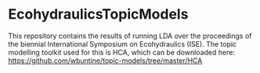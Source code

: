 # EcohydraulicsTopicModels

This repository contains the results of running LDA over the proceedings of the biennial International Symposium on Ecohydraulics (ISE). The topic modelling toolkit used for this is HCA, which can be downloaded here: https://github.com/wbuntine/topic-models/tree/master/HCA



